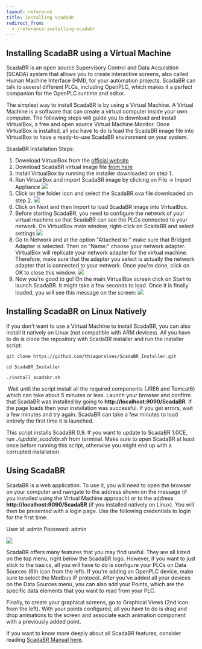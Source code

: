 ```yaml
---
layout: reference
title: Installing ScadaBR
redirect_from:
  - /reference-installing-scadabr
---
```


## Installing ScadaBR using a Virtual Machine

ScadaBR is an open source Supervisory Control and Data Acquisition (SCADA)
system that allows you to create interactive screens, also called Human
Machine Interface (HMI), for your automation projects. ScadaBR can talk to
several different PLCs, including OpenPLC, which makes it a perfect companion
for the OpenPLC runtime and editor.

The simplest way to install ScadaBR is by using a Virtual Machine. A Virtual
Machine is a software that can create a virtual computer inside your own
computer. The following steps will guide you to download and install
VirtualBox, a free and open source Virtual Machine Monitor. Once VirtualBox
is installed, all you have to do is load the ScadaBR image file into
VirtualBox to have a ready-to-use ScadaBR environment on your system.

ScadaBR Installation Steps:

1. Download VirtualBox from the
   [official website](https://www.virtualbox.org/wiki/Downloads)
2. Download ScadaBR virtual image file
   [from here](https://drive.google.com/file/d/1gEOZmN9_Nt5shXy4iYS1z_EMxB4r0Kzh/view?usp=sharing)
3. Install VirtualBox by running the installer downloaded on step 1.
4. Run VirtualBox and import ScadaBR image by clicking on File -> Import Appliance
   ![](import-1.webp)
5. Click on the folder icon and select the ScadaBR.ova file downloaded on step 2.
   ![](import-2.webp)
6. Click on Next and then Import to load ScadaBR image into VirtualBox.
7. Before starting ScadaBR, you need to configure the network of your virtual
   machine so that ScadaBR can see the PLCs connected to your network. On
   VirtualBox main window, right-click on ScadaBR and select settings
   ![](import-3.webp)
8. Go to Network and at the option "Attached to:" make sure that Bridged
   Adapter is selected. Then on "Name:" choose your network adapter.
   VirtualBox will replicate your network adapter for the virtual machine.
   Therefore, make sure that the adapter you select is actually the network
   adapter that is connected to your network. Once you're done, click on OK
   to close this window.
   ![](import-4.webp)
9. Now you're good to go! On the main VirtualBox screen click on Start to
   launch ScadaBR. It might take a few seconds to load. Once it is finally
   loaded, you will see this message on the screen:
   ![](import-5.webp)

## Installing ScadaBR on Linux Natively

If you don't want to use a Virtual Machine to install ScadaBR, you can also
install it natively on Linux (not compatible with ARM devices). All you have
to do is clone the repository with ScadaBR installer and run the installer
script:

```
git clone https://github.com/thiagoralves/ScadaBR_Installer.git

cd ScadaBR_Installer

./install_scadabr.sh
```
​
Wait until the script install all the required components (JRE6 and Tomcat6)
which can take about 5 minutes or less. Launch your browser and confirm that
ScadaBR was installed by going to **http://localhost:9090/ScadaBR**. If the
page loads then your installation was successful. If you get errors, wait a
few minutes and try again. ScadaBR can take a few minutes to load entirely
the first time it is launched.

This script installs ScadaBR 0.9. If you want to update to ScadaBR 1.0CE,
run *./update_scadabr.sh* from terminal. Make sure to open ScadaBR at least
once before running this script, otherwise you might end up with a corrupted
installation.

## Using ScadaBR

ScadaBR is a web application. To use it, you will need to open the browser on
your computer and navigate to the address shown on the message (if you
installed using the Virtual Machine approach) or to the address
**http://localhost:9090/ScadaBR** (if you installed natively on Linux). You
will then be presented with a login page. Use the following credentials to
login for the first time:

User id: admin
Password: admin

![](login.webp)

ScadaBR offers many features that you may find useful. They are all listed on
the top menu, right below the ScadaBR logo. However, if you want to just stick
to the basics, all you will have to do is configure your PLCs on Data Sources
(6th icon from the left). If you're adding an OpenPLC device, make sure to
select the Modbus IP protocol. After you've added all your devices on the Data
Sources menu, you can also add your Points, which are the specific data
elements that you want to read from your PLC.

Finally, to create your graphical screens, go to Graphical Views (2nd icon from
the left). With your points configured, all you have to do is drag and drop
animations to the screen and associate each animation component with a
previously added point.

If you want to know more deeply about all ScadaBR features, consider reading
[ScadaBR Manual here](https://sourceforge.net/p/scadabr/wiki/Manual%20ScadaBR%20English%200%20Summary/).
